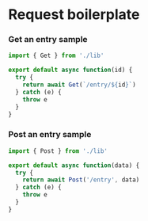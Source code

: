# Request boilerplate

### Get an entry sample

```javascript
import { Get } from './lib'

export default async function(id) {
  try {
    return await Get(`/entry/${id}`)
  } catch (e) {
    throw e
  }
}
```

### Post an entry sample

```javascript
import { Post } from './lib'

export default async function(data) {
  try {
    return await Post('/entry', data)
  } catch (e) {
    throw e
  }
}
```